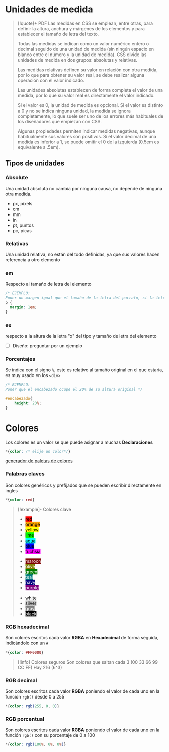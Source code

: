


# Unidades de medida
>[!quote]+ PDF
>Las medidas en CSS se emplean, entre otras, para definir la altura, anchura y márgenes de los elementos y para establecer el tamaño de letra del texto. 
>
>Todas las medidas se indican como un valor numérico entero o decimal seguido de una unidad de medida (sin ningún espacio en blanco entre el número y la unidad de medida). CSS divide las unidades de medida en dos grupos: absolutas y relativas. 
>
>Las medidas relativas definen su valor en relación con otra medida, por lo que para obtener su valor real, se debe realizar alguna operación con el valor indicado. 
>
>Las unidades absolutas establecen de forma completa el valor de una medida, por lo que su valor real es directamente el valor indicado. 
>
>Si el valor es 0, la unidad de medida es opcional. Si el valor es distinto a 0 y no se indica ninguna unidad, la medida se ignora completamente, lo que suele ser uno de los errores más habituales de los diseñadores que empiezan con CSS. 
>
>Algunas propiedades permiten indicar medidas negativas, aunque habitualmente sus valores son positivos. Si el valor decimal de una medida es inferior a 1, se puede omitir el 0 de la izquierda (0.5em es equivalente a .5em).

## Tipos de unidades
### Absolute
Una unidad absoluta no cambia por ninguna causa, no depende de ninguna otra medida.
- px, pixels
- cm
- mm
- in
- pt, puntos
- pc, picas

### Relativas
Una unidad relativa, no están del todo definidas, ya que sus valores hacen referencia a otro elemento
###  em 
 Respecto al tamaño de letra del elemento
 ```CSS
 /* EJEMPLO:    
Poner un margen igual que el tamaño de la letra del parrafo, si la letra es de 16 pixeles, el margen sera de: 16(px) * 1(em)     */
p { 
   margin: 1em; 
}
```

### ex 
respecto a la altura de la letra "x" del tipo y tamaño de letra del elemento
- [ ] Diseño: preguntar por un ejemplo


### Porcentajes
Se indica con el signo ``%``, este es relativo al tamaño original en el que estaria, es muy usado en los ``<div>``


```CSS
/* EJEMPLO:
Poner que el encabezado ocupe el 20% de su altura original */

#encabezado{
    height: 20%;
}
```

# Colores
Los colores es un valor se que puede asignar a muchas **Declaraciones**
```CSS
*{color: /* elije un color*/}
```

[generador de paletas de colores](https://paletton.com/#uid=1000u0kllllaFw0g0qFqFg0w0aF)

### Palabras claves
Son colores genéricos y prefijados que se pueden escribir directamente en ingles
```CSS
*{color: red}
```

>[!example]- Colores clave
> + <mark style="background: #FF0000; color: #000;">red</mark>
> + <mark style="background: #FFA500; color: #000;">orange</mark>
> + <mark style="background: #FFFF00; color: #000;">yellow</mark>
> + <mark style="background: #00FF00; color: #000;">lime</mark>
> + <mark style="background: #00FFFF; color: #000;">aqua</mark>
> + <mark style="background: #0000FF; color: #000;">blue</mark>
> + <mark style="background: #FF00FF; color: #000;">fuchsia</mark>
> 
> - <mark style="background: #800000; color: #fff;">maroon</mark>
> - <mark style="background: #808000; color: #fff;">olive</mark>
> - <mark style="background: #008000; color: #fff;">green</mark>
> - <mark style="background: #008080; color: #fff;">teal</mark>
> - <mark style="background: #000080; color: #fff;">navy</mark>
> - <mark style="background: #800080; color: #fff;">purple</mark>
> 
> + <mark style="background: #FFFFFF; color: #000;">white</mark>
> + <mark style="background: #c0c0c0; color: #000;">silver</mark>
> + <mark style="background: #808080; color: #fff;">gray</mark>
> + <mark style="background: #000000; color: #fff;">black</mark>



### RGB hexadecimal
Son colores escritos cada valor **RGBA** en **Hexadecimal** de forma seguida, indicándolo con un `#`
```CSS
*{color: #FF0000}
```
 >[!info] Colores seguros
>Son colores que saltan cada 3 (00 33 66 99 CC FF)
>Hay 216 (6^3)

### RGB decimal
Son colores escritos cada valor **RGBA** poniendo el valor de cada uno en la función `rgb()` desde 0 a 255
```CSS
*{color: rgb(255, 0, 0)}
```

### RGB porcentual
Son colores escritos cada valor **RGBA** poniendo el valor de cada uno en la función `rgb()` con su porcentaje de 0 a 100
```CSS
*{color: rgb(100%, 0%, 0%)}
```